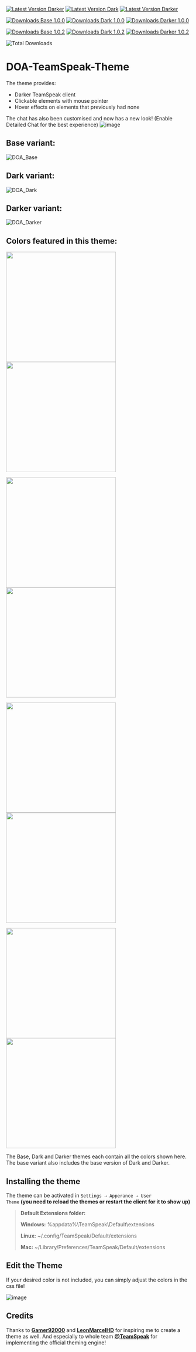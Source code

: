 [![Latest Version Darker](https://img.shields.io/badge/Latest%20Base%20Version-v1.0.1-brightgreen?style=flat&link=https%3A%2F%2Fgithub.com%2FImScheinox%2Fdoa%2Freleases%2Ftag%2Fbase-v1.0.0)](https://github.com/ImScheinox/doa/releases/tag/base-v1.0.1)
[![Latest Version Dark](https://img.shields.io/badge/Latest%20Dark%20Version-v1.0.1-brightgreen?style=flat&link=https%3A%2F%2Fgithub.com%2FImScheinox%2Fdoa%2Freleases%2Ftag%2Fdark-v1.0.0)](https://github.com/ImScheinox/doa/releases/tag/dark-v1.0.1)
[![Latest Version Darker](https://img.shields.io/badge/Latest%20Darker%20Version-v1.0.1-brightgreen?style=flat&link=https%3A%2F%2Fgithub.com%2FImScheinox%2Fdoa%2Freleases%2Ftag%2Fdarker-v1.0.0)](https://github.com/ImScheinox/doa/releases/tag/darker-v1.0.1)

[![Downloads Base 1.0.0](https://img.shields.io/github/downloads/ImScheinox/doa/base-v1.0.0/total?label=Downloads%20Base%201.0.0)](https://github.com/ImScheinox/doa/releases/tag/base-v1.0.0)
[![Downloads Dark 1.0.0](https://img.shields.io/github/downloads/ImScheinox/doa/dark-v1.0.0/total?label=Downloads%20Dark%201.0.0)](https://github.com/ImScheinox/doa/releases/tag/dark-v1.0.0)
[![Downloads Darker 1.0.0](https://img.shields.io/github/downloads/ImScheinox/doa/darker-v1.0.0/total?label=Downloads%20Darker%201.0.0)](https://github.com/ImScheinox/doa/releases/tag/darker-v1.0.0)


[![Downloads Base 1.0.2](https://img.shields.io/github/downloads/ImScheinox/doa/base-v1.0.2/total?label=Downloads%20Base%201.0.1)](https://github.com/ImScheinox/doa/releases/tag/base-v1.0.2)
[![Downloads Dark 1.0.2](https://img.shields.io/github/downloads/ImScheinox/doa/dark-v1.0.2/total?label=Downloads%20Dark%201.0.1)](https://github.com/ImScheinox/doa/releases/tag/dark-v1.0.2)
[![Downloads Darker 1.0.2](https://img.shields.io/github/downloads/ImScheinox/doa/darker-v1.0.2/total?label=Downloads%20Darker%201.0.1)](https://github.com/ImScheinox/doa/releases/tag/darker-v1.0.2)


![Total Downloads](https://img.shields.io/github/downloads/ImScheinox/doa/total?label=Total%20Downloads)

# DOA-TeamSpeak-Theme
The theme provides:
<ul>
  <li>Darker TeamSpeak client</li>
  <li>Clickable elements with mouse pointer</li>
  <li>Hover effects on elements that previously had none</li>
</ul>

The chat has also been customised and now has a new look! (Enable Detailed Chat for the best experience)
![image](https://github.com/user-attachments/assets/dbd5272d-aab6-47a7-95a1-fc071fcf50a8)

## Base variant:
![DOA_Base](https://github.com/user-attachments/assets/09ccfa8a-956b-4660-8173-362a584b84ff)
## Dark variant:
![DOA_Dark](https://github.com/user-attachments/assets/9936871d-1569-40b6-bb9e-5c5904815a29)
## Darker variant:
![DOA_Darker](https://github.com/user-attachments/assets/f401312c-e28b-4694-81b3-18de0eb22bf9)
## Colors featured in this theme:
<p>
  <img src="https://github.com/user-attachments/assets/65cf7f40-de42-49ec-8678-f504e6d8e28c" width="300">
  <img src="https://github.com/user-attachments/assets/ab94e220-b586-441d-af1e-c0caea2e52ad" width="300">
</p>
<p>
  <img src="https://github.com/user-attachments/assets/4d4797db-8e1f-409c-8b54-4eb0b0211eea" width="300">
  <img src="https://github.com/user-attachments/assets/e0bf27f0-d9af-4643-b85b-9bf553545fa0" width="300">
</p>
<p>
  <img src="https://github.com/user-attachments/assets/011fed91-6775-478c-8d0c-74defc9c5120" width="300">
  <img src="https://github.com/user-attachments/assets/39a0793e-0cfa-4c7c-b649-08f67e90709a" width="300">
</p>
<p>
  <img src="https://github.com/user-attachments/assets/da65411b-7b6c-4e6d-a87f-8f0001c44d45" width="300">
  <img src="https://github.com/user-attachments/assets/444d5bf1-bee3-43ef-ba02-59ef3f8a0f47" width="300">
</p>

The Base, Dark and Darker themes each contain all the colors shown here. The base variant also includes the base version of Dark and Darker.

## Installing the theme

The theme can be activated in <code>Settings → Apperance → User Theme</code> <strong>(you need to reload the themes or restart the client for it to show up)</strong>

<blockquote>
<div dir="auto">
<p dir="auto"><strong>Default Extensions folder:</strong></p>
</div>
<div dir="auto">
<p dir="auto"><strong>Windows:</strong> %appdata%\TeamSpeak\Default\extensions</p>
</div>
<div dir="auto">
<p dir="auto"><strong>Linux:</strong> ~/.config/TeamSpeak/Default/extensions</p>
</div>
<div dir="auto">
<p dir="auto"><strong>Mac:</strong> ~/Library/Preferences/TeamSpeak/Default/extensions</p>
</div>
</blockquote>

## Edit the Theme
If your desired color is not included, you can simply adjust the colors in the css file!

![image](https://github.com/user-attachments/assets/5f343a6d-bf82-4b9a-8659-f113794440fb)

## Credits
Thanks to <a href="https://community.teamspeak.com/u/gamer92000" rel="nofollow"><strong>Gamer92000</strong></a> and <a href="https://community.teamspeak.com/u/LeonmarcelHD" rel="nofollow"><strong>LeonMarcelHD</strong></a>  for inspiring me to create a theme as well. And especially to whole team  <a href="https://community.teamspeak.com" rel="nofollow"><strong>@TeamSpeak</strong></a>  for implementing the official theming engine!
